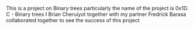 This is a project on Binary trees particularly the name of the project is 0x1D. C - Binary trees
I Brian Cheruiyot together with my partner Fredrick Barasa collaborated together to see the success of this project
